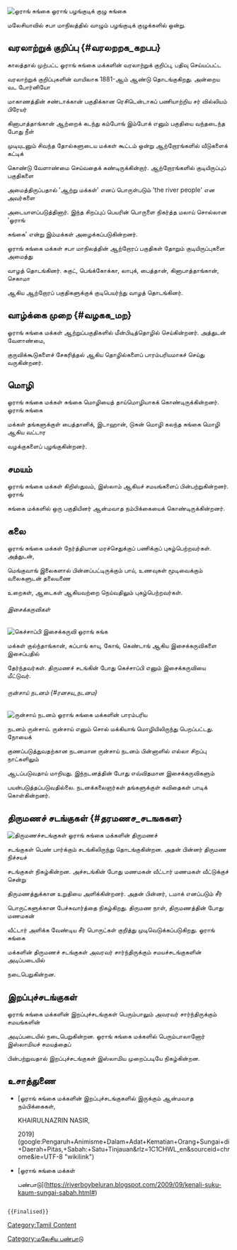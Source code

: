 ![ஓராங் சுங்கை](Kadazandusun.jpg "ஓராங் சுங்கை") ஓராங் பழங்குடிக் குழு சுங்கை
மலேசியாவில் சபா மாநிலத்தில் வாழும் பழங்குடிக் குழுக்களில் ஒன்று.

## வரலாற்றுக் குறிப்பு {#வரலறறக_கறபப}

காலத்தால் முற்பட்ட ஓராங் சுங்கை மக்களின் வரலாற்றுக் குறிப்பு, பதிவு செய்யப்பட்ட
வரலாற்றுக் குறிப்புகளின் வாயிலாக 1881-ஆம் ஆண்டு தொடங்குகிறது. அன்றைய வட போர்னியோ
மாகாணத்தின் சண்டாக்கான் பகுதிக்கான ரெசிடென்டாகப் பணியாற்றிய சர் வில்லியம் பிரேயர்
கினாபாத்தாங்கான் ஆற்றைக் கடந்து கம்போங் இம்போக் எனும் பகுதியை வந்தடைந்த போது நீள்
முடியுடனும் சிவந்த தோல்களுடைய மக்கள் கூட்டம் ஒன்று ஆற்றோரங்களில் வீடுகளைக் கட்டிக்
கொண்டு வேளாண்மை செய்வதைக் கண்டிருக்கின்றார். ஆற்றோரங்களில் குடியிருப்புப் பகுதிகளை
அமைத்திருப்பதால் \'ஆற்று மக்கள்\' எனப் பொருள்படும் \'the river people\' என அவர்களை
அடையாளப்படுத்தினார். இந்த சிறப்புப் பெயரின் பொருளை நிகர்த்த மலாய் சொல்லான \'ஓராங்
சுங்கை\' என்று இம்மக்கள் அழைக்கப்படுகின்றனர்.

ஓராங் சுங்கை மக்கள் சபா மாநிலத்தின் ஆற்றோரப் பகுதிகள் தோறும் குடியிருப்புகளை அமைத்து
வாழத் தொடங்கினர். சுகுட், பெங்க்கோக்கா, லாபுக், பைத்தான், கினாபாத்தாங்கான், செகாமா
ஆகிய ஆற்றோரப் பகுதிகளுக்குக் குடிபெயர்ந்து வாழத் தொடங்கினர்.

## வாழ்க்கை முறை {#வழகக_மற}

ஓராங் சுங்கை மக்கள் ஆற்றுப்பகுதிகளில் மீன்பிடித்தொழில் செய்கின்றனர். அத்துடன் வேளாண்மை,
குருவிக்கூடுகளைச் சேகரித்தல் ஆகிய தொழில்களைப் பாரம்பரியமாகச் செய்து வருகின்றனர்.

## மொழி

ஓராங் சுங்கை மக்கள் சுங்கை மொழியைத் தாய்மொழியாகக் கொண்டிருக்கின்றனர். ஓராங் சுங்கை
மக்கள் தங்களுக்குள் பைத்தானிக், இடாஹான், டுசுன் மொழி கலந்த சுங்கை மொழி ஆகிய வட்டார
வழக்குகளைப் புழங்குகின்றனர்.

## சமயம்

ஓராங் சுங்கை மக்கள் கிறிஸ்துவம், இஸ்லாம் ஆகியச் சமயங்களைப் பின்பற்றுகின்றனர். ஓராங்
சுங்கை மக்களில் ஒரு பகுதியினர் ஆன்மவாத நம்பிக்கையைக் கொண்டிருக்கின்றனர்.

## கலை

ஓராங் சுங்கை மக்கள் நேர்த்தியான மரச்செதுக்குப் பணிக்குப் புகழ்பெற்றவர்கள். அத்துடன்,
மெங்குவாங் இலைகளால் பின்னப்பட்டிருக்கும் பாய், உணவுகள் மூடிவைக்கும் வலைகளுடன் தலையணை
உறைகள், ஆடைகள் ஆகியவற்றை நெய்வதிலும் புகழ்பெற்றவர்கள்.

###### இசைக்கருவிகள்

![கெச்சாப்பி இசைக்கருவி](Download_d.jpg "கெச்சாப்பி இசைக்கருவி") ஓராங் சுங்க
மக்கள் குல்ந்தாங்கான், கப்பாங் காயு, கோங், கெண்டாங் ஆகிய இசைக்கருவிகளை இசைப்பதில்
தேர்ந்தவர்கள். திருமணச் சடங்கின் போது கெச்சாப்பி எனும் இசைக்கருவியை மீட்டுவர்.

###### ருன்சாய் நடனம் {#ரனசய_நடனம}

![ருன்சாய் நடனம்](222_(1).jpg "ருன்சாய் நடனம்") ஓராங் சுங்கை மக்களின் பாரம்பரிய
நடனம் ருன்சாய். ருன்சாய் எனும் சொல் மக்கியாங் மொழியிலிருந்து பெறப்பட்டது. நோயைக்
குணப்படுத்துவதற்கான நடனமான ருன்சாய் நடனம் பின்னாளில் எல்லா சிறப்பு நாட்களிலும்
ஆடப்படுவதாய் மாறியது. இந்நடனத்தின் போது எவ்விதமான இசைக்கருவிகளும்
பயன்படுத்தப்படுவதில்லை. நடனக்கலைஞர்கள் தங்களுக்குள் கவிதைகள் பாடிக் கொள்கின்றனர்.

## திருமணச் சடங்குகள் {#தரமணச_சடஙககள}

![திருமணச்சடங்குகள்](Renjis.jpg "திருமணச்சடங்குகள்") ஓராங் சுங்கை மக்களின் திருமணச்
சடங்குகள் பெண் பார்க்கும் சடங்கிலிருந்து தொடங்குகின்றன. அதன் பின்னர் திருமண நிச்சயச்
சடங்குகள் நிகழ்கின்றன. அச்சடங்கின் போது மணமகன் வீட்டார் மணமகள் வீட்டுக்குச் சென்று
திருமணத்துக்கான உறுதியை அளிக்கின்றனர். அதன் பின்னர், டமாக் எனப்படும் சீர்
பொருட்களுக்கான பேச்சுவார்த்தை நிகழ்கிறது. திருமண நாள், திருமணத்தின் போது மணமகன்
வீட்டார் அளிக்க வேண்டிய சீர் பொருட்கள் குறித்து முடிவெடுக்கப்படுகிறது. ஓராங் சுங்கை
மக்களின் திருமணச் சடங்குகள் அவரவர் சார்ந்திருக்கும் சமயச்சடங்குகளின் அடிப்படையில்
நடைபெறுகின்றன.

## இறப்புச்சடங்குகள்

ஓராங் சுங்கை மக்களின் இறப்புச்சடங்குகள் பெரும்பாலும் அவரவர் சார்ந்திருக்கும் சமயங்களின்
அடிப்படையில் நடைபெறுகின்றன. ஓராங் சுங்கை மக்களில் பெரும்பாலானோர் இஸ்லாமியச் சமயத்தைப்
பின்பற்றுவதால் இறப்புச்சடங்குகள் இஸ்லாமிய முறைப்படியே நிகழ்கின்றன.

## உசாத்துணை

-   [ஓராங் சுங்கை மக்களின் இறப்புச்சடங்குகளில் இருக்கும் ஆன்மவாத நம்பிக்கைகள்,
    KHAIRULNAZRIN NASIR,
    2019](google:Pengaruh+Animisme+Dalam+Adat+Kematian+Orang+Sungai+di+Daerah+Pitas,+Sabah:+Satu+Tinjauan&rlz=1C1CHWL_en&sourceid=chrome&ie=UTF-8 "wikilink")
-   [ஓராங் சுங்கை மக்கள்
    பண்பாடு](https://riverboybeluran.blogspot.com/2009/09/kenali-suku-kaum-sungai-sabah.html#)

```{=mediawiki}
{{Finalised}}
```
[Category:Tamil Content](Category:Tamil_Content "wikilink")
[Category:மலேசிய பண்பாடு](Category:மலேசிய_பண்பாடு "wikilink")
